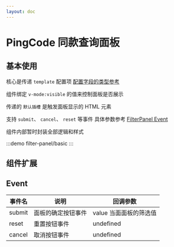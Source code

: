 ```yaml
---
layout: doc
---
```

# PingCode 同款查询面板

## 基本使用

核心是传递 `template` 配置项  [配置字段的类型参考](https://github.com/Yonghero/fuzzyjs/blob/monorepo/types/options.ts)

组件绑定 `v-mode:visible` 的值来控制面板是否展示

传递的 `默认插槽` 是触发面板显示的 HTML 元素

支持  `submit`、 `cancel`、 `reset` 等事件 具体参数参考 [FilterPanel Event](##Event) 

组件内部暂时封装全部逻辑和样式

:::demo
filter-panel/basic
:::


## 组件扩展



## Event

| 事件名            | 说明                | 回调参数             |
|------------------|--------------------|---------------------|
| submit           | 面板的确定按钮事件    | value 当面面板的筛选值 |
| reset            | 重置按钮事件         | undefined           |
| cancel           | 取消按钮事件         | undefined           |


